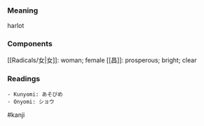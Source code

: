 ### Meaning

harlot

### Components

[[Radicals/女|女]]: woman; female [[昌]]: prosperous; bright; clear

### Readings

```
- Kunyomi: あそびめ
- Onyomi: ショウ
```

#kanji